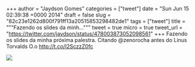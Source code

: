 
+++
author = "Jaydson Gomes"
categories = ["tweet"]
date = "Sun Jun 15 02:39:38 +0000 2014"
draft = false
slug = "82c23e1262d800f791ff13a20515853298482de1"
tags = ["tweet"]
title = """Fazendo os slides da minh..."""
tweet = true
micro = true
tweet_url = "https://twitter.com/jaydson/status/478003873052098561"
+++
Fazendo os slides da minha próxima palestra. Citando @zenorocha antes do Linus Torvalds O.o http://t.co/I2SczzZ0fc

![](/images/tweet-media/478003873052098561-BqI1_OVCEAA_G_D.png)